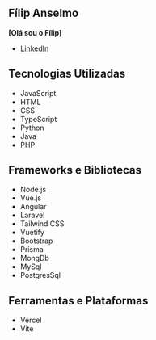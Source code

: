 ## Fílip Anselmo
**[Olá sou o Fílip]**
- [LinkedIn](www.linkedin.com/in/fílip-anselmo-04b651152)

## Tecnologias Utilizadas
- JavaScript
- HTML
- CSS
- TypeScript
- Python
- Java
- PHP

## Frameworks e Bibliotecas
- Node.js
- Vue.js
- Angular
- Laravel
- Tailwind CSS
- Vuetify
- Bootstrap
- Prisma
- MongDb
- MySql
- PostgresSql

## Ferramentas e Plataformas
- Vercel
- Vite

